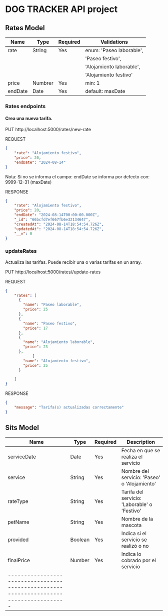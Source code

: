 # DOG TRACKER API project

## Rates Model

| Name    | Type    | Required | Validations                      |
|---------|-------- |----------|----------------------------------|
| rate    | String  | Yes      | enum: 'Paseo laborable',         |
|         |         |          |      'Paseo festivo',            |
|         |         |          |      'Alojamiento laborable',    |
|         |         |          |      'Alojamiento festivo'       |   
| price   | Numbrer | Yes      | min: 1                           |   
| endDate | Date    | Yes      | default: maxDate                 |



### Rates endpoints

#### Crea una nueva tarifa. 
PUT http://localhost:5000/rates/new-rate   

REQUEST
```json
{
	"rate": "Alojamiento festivo",
    "price": 20,
    "endDate": "2024-08-14"
}
```

Nota: Si no se informa el campo: endDate se informa por defecto con: 9999-12-31 (maxDate)

RESPONSE
```json
{
    "rate": "Alojamiento festivo",
    "price": 20,
    "endDate": "2024-08-14T00:00:00.000Z",
    "_id": "66bcfd7ef667fb6e32134647",
    "createdAt": "2024-08-14T18:54:54.726Z",
    "updatedAt": "2024-08-14T18:54:54.726Z",
    "__v": 0
}
```

### updateRates
Actualiza las tarifas. Puede recibir una o varias tarifas en un array. 

PUT http://localhost:5000/rates//update-rates

REQUEST
```json
{
    "rates": [
      {
        "name": "Paseo laborable",
        "price": 25
      },
      {
        "name": "Paseo festivo",
        "price": 17
      },
      {
        "name": "Alojamiento laborable",
        "price": 23
      },
            {
        "name": "Alojamiento festivo",
        "price": 25
      }

    ]
}
```
RESPONSE
```json
{
    "message": "Tarifa(s) actualizadas correctamente"
}
```


## Sits Model

| Name           | Type     | Required | Description                                   |
|---------       |--------  |----------|-----------------------------------------------|
| serviceDate    | Date     | Yes      | Fecha en que se realiza el servicio           |
| service        | String   | Yes      | Nombre del servicio: 'Paseo' o 'Alojamiento'  |  
| rateType       | String   | Yes      | Tarifa del servicio: 'Laborable' o 'Festivo'  |
| petName        | String   | Yes      | Nombre de la mascota                          |
| provided       | Boolean  | Yes      | Indica si el servicio se realizó o no         |
| finalPrice     | Number   | Yes      | Indica lo cobrado por el servicio             | 
|--------------------------------------------------------------------------------------|









